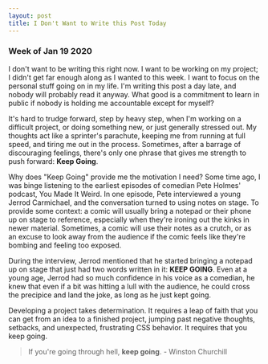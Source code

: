```yaml
---
layout: post
title: I Don't Want to Write this Post Today
---
```

### Week of Jan 19 2020
I don't want to be writing this right now. I want to be working on my project; I didn't get far enough along as I wanted to this week. I want to focus on the personal stuff going on in my life. I'm writing this post a day late, and nobody will probably read it anyway. What good is a commitment to learn in public if nobody is holding me accountable except for myself?    
    
It's hard to trudge forward, step by heavy step, when I'm working on a difficult project, or doing something new, or just generally stressed out. My thoughts act like a sprinter's parachute, keeping me from running at full speed, and tiring me out in the process.  Sometimes, after a barrage of discouraging feelings, there's only one phrase that gives me strength to push forward: **Keep Going**.    
    
Why does "Keep Going" provide me the motivation I need? Some time ago, I was binge listening to the earliest episodes of comedian Pete Holmes' podcast, You Made It Weird. In one episode, Pete interviewed a young Jerrod Carmichael, and the conversation turned to using notes on stage. To provide some context: a comic will usually bring a notepad or their phone up on stage to reference, especially when they're ironing out the kinks in newer material. Sometimes, a comic will use their notes as a crutch, or as an excuse to look away from the audience if the comic feels like they're bombing and feeling too exposed.
     
During the interview, Jerrod mentioned that he started bringing a notepad up on stage that just had two words written in it: **KEEP GOING**. Even at a young age, Jerrod had so much confidence in his voice as a comedian, he knew that even if a bit was hitting a lull with the audience, he could cross the precipice and land the joke, as long as he just kept going.    
     
Developing a project takes determination. It requires a leap of faith that you can get from an idea to a finished project, jumping past negative thoughts, setbacks, and unexpected, frustrating CSS behavior. It requires that you keep going.    

> If you're going through hell, **keep going**. - Winston Churchill

